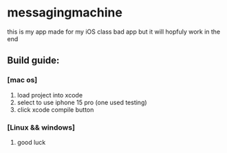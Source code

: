 # messagingmachine
this is my app made for my iOS class
bad app but it will hopfuly work in the end

## **Build guide**:
### \[mac os]
  1. load project into xcode
  2. select to use iphone 15 pro (one used testing)
  3. click xcode compile button

### \[Linux && windows]
  1. good luck
